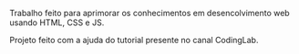 Trabalho feito para aprimorar os conhecimentos em desencolvimento web usando HTML, CSS e JS.

Projeto feito com a ajuda do tutorial presente no canal CodingLab.